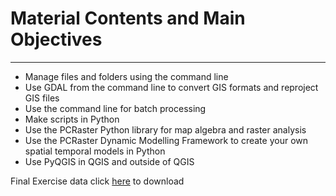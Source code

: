 # Material Contents and Main Objectives
<hr >

 * Manage files and folders using the command line
 * Use GDAL from the command line to convert GIS formats and reproject GIS files
 * Use the command line for batch processing
 * Make scripts in Python
 * Use the PCRaster Python library for map algebra and raster analysis
 * Use the PCRaster Dynamic Modelling Framework to create your own spatial temporal models in Python
 * Use PyQGIS in QGIS and outside of QGIS



Final Exercise data 
click [here](https://surfdrive.surf.nl/files/index.php/s/qnYesdEWUIzTAHx) to download
